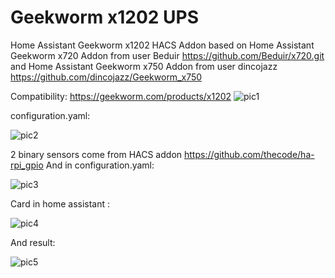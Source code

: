 # Geekworm x1202 UPS
Home Assistant Geekworm x1202 HACS Addon based on Home Assistant Geekworm x720 Addon from user Beduir https://github.com/Beduir/x720.git and Home Assistant Geekworm x750 Addon from user dincojazz https://github.com/dincojazz/Geekworm_x750

Сompatibility:
https://geekworm.com/products/x1202
![pic1](https://github.com/user-attachments/assets/30cd1f97-05b1-4365-a8d5-f764128c8fd4)

configuration.yaml:

![pic2](https://github.com/user-attachments/assets/f7c1c614-a118-4cbc-af91-d5c242b26510)

2 binary sensors come from HACS addon https://github.com/thecode/ha-rpi_gpio
And in configuration.yaml:

![pic3](https://github.com/user-attachments/assets/9231c3f4-a3c2-4467-90bd-d999d43b13b3)

Card in home assistant :

![pic4](https://github.com/user-attachments/assets/a3adfc59-c5c1-439d-ae10-cf32a774f0b7)

And result:

![pic5](https://github.com/user-attachments/assets/f5c77b9a-04e6-44d2-a046-46dfc59aee8b)
